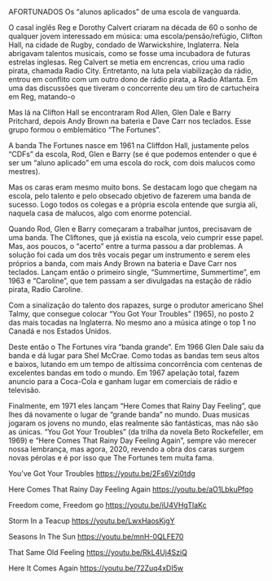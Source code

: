 
AFORTUNADOS
Os “alunos aplicados” de uma escola de vanguarda.

O casal inglês  Reg e Dorothy Calvert criaram na década de 60 o sonho de qualquer jovem interessado em música: uma escola/pensão/refúgio, Clifton Hall, na cidade de Rugby, condado de Warwickshire, Inglaterra. Nela abrigavam talentos musicais, como se fosse uma incubadora de futuras estrelas inglesas.  Reg Calvert se metia em encrencas, criou uma radio pirata, chamada Radio City. Entretanto, na luta pela viabilização da rádio, entrou em conflito com um outro dono de rádio pirata, a Radio Atlanta.  Em uma das discussões que tiveram o concorrente deu um tiro de cartucheira em Reg, matando-o

Mas lá na Clifton Hall se encontraram  Rod Allen, Glen Dale e Barry Pritchard, depois Andy Brown na bateria e Dave Carr nos teclados. Esse grupo formou o emblemático “The Fortunes”. 

A banda The Fortunes nasce em 1961 na Cliffdon Hall,  justamente pelos “CDFs” da escola, Rod, Glen e Barry (se é que podemos entender o que é ser um “aluno aplicado” em uma escola do rock, com dois malucos como mestres). 

Mas os caras eram mesmo muito bons. Se destacam logo que chegam na escola, pelo talento e pelo obsecado objetivo de fazerem uma banda de sucesso.  Logo todos os colegas e a própria escola entende que surgia ali, naquela casa de malucos, algo com enorme potencial. 

Quando Rod, Glen e Barry  começaram a trabalhar juntos, precisavam de uma banda. The  Cliftones, que já existia na escola, veio cumprir esse papel. Mas, aos poucos, o “acerto” entre a turma passou a dar problemas. A solução foi cada um dos três vocais pegar um instrumento e serem eles próprios a banda, com mais Andy Brown na bateria e Dave Carr nos teclados. Lançam então o primeiro single, “Summertime, Summertime”, em 1963 e  “Caroline”, que tem passam a ser divulgadas na estação de rádio pirata, Radio Caroline.

Com a sinalização do talento dos rapazes, surge o  produtor americano Shel Talmy, que consegue colocar “You Got Your Troubles” (1965), no posto 2 das mais tocadas na Inglaterra. No mesmo ano a música atinge o top 1  no Canadá e nos Estados Unidos. 

Deste então o The Fortunes vira “banda grande”. Em 1966  Glen Dale saiu da banda e dá lugar para Shel McCrae. Como todas as bandas tem seus altos e baixos, lutando em um tempo de altíssima concorrência com centenas de excelentes bandas em todo o mundo.  Em 1967 apelação total, fazem anuncio para a  Coca-Cola e ganham lugar em comerciais de rádio e televisão.

Finalmente, em 1971 eles lançam  “Here Comes that Rainy Day Feeling”, que lhes dá novamente o lugar de “grande banda” no mundo. Duas musicas jogaram os jovens no mundo,  elas realmente são fantásticas, mas não são as únicas. “You Got Your Troubles” (da trilha da novela Beto Rockefeller, em 1969) e   “Here Comes That Rainy Day Feeling Again”, sempre vão merecer nossa lembrança, mas agora, 2020, revendo a obra dos caras surgem novas pérolas e é por isso que The Fortunes tem muita fama. 


You’ve Got Your Troubles 
 https://youtu.be/2Fs6Vzi0tdg
 
Here Comes That Rainy Day Feeling Again 
 https://youtu.be/aO1LbkuPfqo
 
Freedom come, Freedom go
 https://youtu.be/iU4VHgTlaKc
 
Storm In a Teacup 
 https://youtu.be/LwxHaosKjgY
 
Seasons In The Sun
 https://youtu.be/mnH-0QLFE70
 
That Same Old Feeling
 https://youtu.be/RkL4Uj4SziQ
 
Here It Comes Again
 https://youtu.be/72Zuq4xDI5w
 
